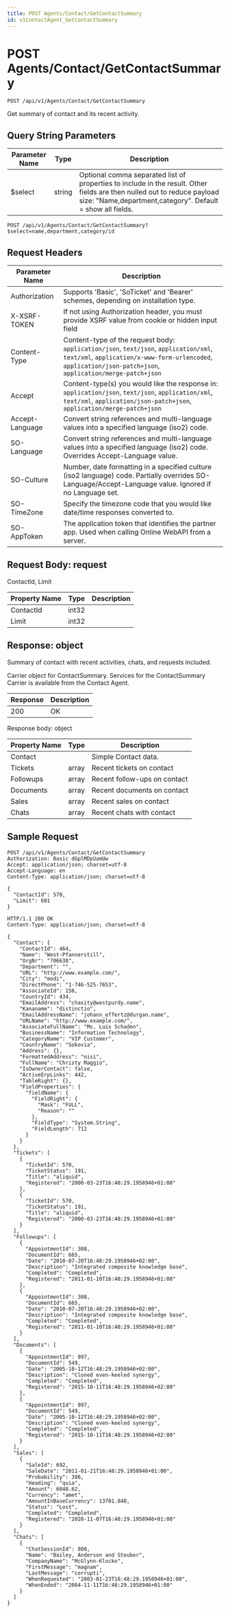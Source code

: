 ```yaml
---
title: POST Agents/Contact/GetContactSummary
id: v1ContactAgent_GetContactSummary
---
```


# POST Agents/Contact/GetContactSummary

```http
POST /api/v1/Agents/Contact/GetContactSummary
```

Get summary of contact and its recent activity.







## Query String Parameters

| Parameter Name | Type |  Description |
|----------------|------|--------------|
| $select | string |  Optional comma separated list of properties to include in the result. Other fields are then nulled out to reduce payload size: "Name,department,category". Default = show all fields. |

```http
POST /api/v1/Agents/Contact/GetContactSummary?$select=name,department,category/id
```


## Request Headers

| Parameter Name | Description |
|----------------|-------------|
| Authorization  | Supports 'Basic', 'SoTicket' and 'Bearer' schemes, depending on installation type. |
| X-XSRF-TOKEN   | If not using Authorization header, you must provide XSRF value from cookie or hidden input field |
| Content-Type | Content-type of the request body: `application/json`, `text/json`, `application/xml`, `text/xml`, `application/x-www-form-urlencoded`, `application/json-patch+json`, `application/merge-patch+json` |
| Accept         | Content-type(s) you would like the response in: `application/json`, `text/json`, `application/xml`, `text/xml`, `application/json-patch+json`, `application/merge-patch+json` |
| Accept-Language | Convert string references and multi-language values into a specified language (iso2) code. |
| SO-Language | Convert string references and multi-language values into a specified language (iso2) code. Overrides Accept-Language value. |
| SO-Culture | Number, date formatting in a specified culture (iso2 language) code. Partially overrides SO-Language/Accept-Language value. Ignored if no Language set. |
| SO-TimeZone | Specify the timezone code that you would like date/time responses converted to. |
| SO-AppToken | The application token that identifies the partner app. Used when calling Online WebAPI from a server. |

## Request Body: request  

ContactId, Limit 

| Property Name | Type |  Description |
|----------------|------|--------------|
| ContactId | int32 |  |
| Limit | int32 |  |


## Response: object

Summary of contact with recent activities, chats, and requests included.



Carrier object for ContactSummary.
Services for the ContactSummary Carrier is available from the <see cref="T:SuperOffice.CRM.Services.IContactAgent">Contact Agent</see>.

| Response | Description |
|----------------|-------------|
| 200 | OK |

Response body: object

| Property Name | Type |  Description |
|----------------|------|--------------|
| Contact |  | Simple Contact data. |
| Tickets | array | Recent tickets on contact |
| Followups | array | Recent follow-ups on contact |
| Documents | array | Recent documents on contact |
| Sales | array | Recent sales on contact |
| Chats | array | Recent chats with contact |

## Sample Request

```http!
POST /api/v1/Agents/Contact/GetContactSummary
Authorization: Basic dGplMDpUamUw
Accept: application/json; charset=utf-8
Accept-Language: en
Content-Type: application/json; charset=utf-8

{
  "ContactId": 578,
  "Limit": 681
}
```

```http_
HTTP/1.1 200 OK
Content-Type: application/json; charset=utf-8

{
  "Contact": {
    "ContactId": 464,
    "Name": "West-Pfannerstill",
    "OrgNr": "706638",
    "Department": "",
    "URL": "http://www.example.com/",
    "City": "modi",
    "DirectPhone": "1-746-525-7653",
    "AssociateId": 158,
    "CountryId": 434,
    "EmailAddress": "chasity@westpurdy.name",
    "Kananame": "distinctio",
    "EmailAddressName": "johann_effertz@durgan.name",
    "URLName": "http://www.example.com/",
    "AssociateFullName": "Ms. Luis Schaden",
    "BusinessName": "Information Technology",
    "CategoryName": "VIP Customer",
    "CountryName": "Sokovia",
    "Address": {},
    "FormattedAddress": "nisi",
    "FullName": "Christy Maggio",
    "IsOwnerContact": false,
    "ActiveErpLinks": 442,
    "TableRight": {},
    "FieldProperties": {
      "fieldName": {
        "FieldRight": {
          "Mask": "FULL",
          "Reason": ""
        },
        "FieldType": "System.String",
        "FieldLength": 712
      }
    }
  },
  "Tickets": [
    {
      "TicketId": 570,
      "TicketStatus": 191,
      "Title": "aliquid",
      "Registered": "2000-03-23T16:48:29.1958946+01:00"
    },
    {
      "TicketId": 570,
      "TicketStatus": 191,
      "Title": "aliquid",
      "Registered": "2000-03-23T16:48:29.1958946+01:00"
    }
  ],
  "Followups": [
    {
      "AppointmentId": 308,
      "DocumentId": 665,
      "Date": "2010-07-20T16:48:29.1958946+02:00",
      "Description": "Integrated composite knowledge base",
      "Completed": "Completed",
      "Registered": "2011-01-10T16:48:29.1958946+01:00"
    },
    {
      "AppointmentId": 308,
      "DocumentId": 665,
      "Date": "2010-07-20T16:48:29.1958946+02:00",
      "Description": "Integrated composite knowledge base",
      "Completed": "Completed",
      "Registered": "2011-01-10T16:48:29.1958946+01:00"
    }
  ],
  "Documents": [
    {
      "AppointmentId": 997,
      "DocumentId": 549,
      "Date": "2005-10-12T16:48:29.1958946+02:00",
      "Description": "Cloned even-keeled synergy",
      "Completed": "Completed",
      "Registered": "2015-10-11T16:48:29.1958946+02:00"
    },
    {
      "AppointmentId": 997,
      "DocumentId": 549,
      "Date": "2005-10-12T16:48:29.1958946+02:00",
      "Description": "Cloned even-keeled synergy",
      "Completed": "Completed",
      "Registered": "2015-10-11T16:48:29.1958946+02:00"
    }
  ],
  "Sales": [
    {
      "SaleId": 692,
      "SaleDate": "2011-01-21T16:48:29.1958946+01:00",
      "Probability": 386,
      "Heading": "quia",
      "Amount": 6048.62,
      "Currency": "amet",
      "AmountInBaseCurrency": 13701.848,
      "Status": "Lost",
      "Completed": "Completed",
      "Registered": "2020-11-07T16:48:29.1958946+01:00"
    }
  ],
  "Chats": [
    {
      "ChatSessionId": 800,
      "Name": "Bailey, Anderson and Steuber",
      "CompanyName": "McGlynn-Klocko",
      "FirstMessage": "magnam",
      "LastMessage": "corrupti",
      "WhenRequested": "2003-01-23T16:48:29.1958946+01:00",
      "WhenEnded": "2004-11-11T16:48:29.1958946+01:00"
    }
  ]
}
```